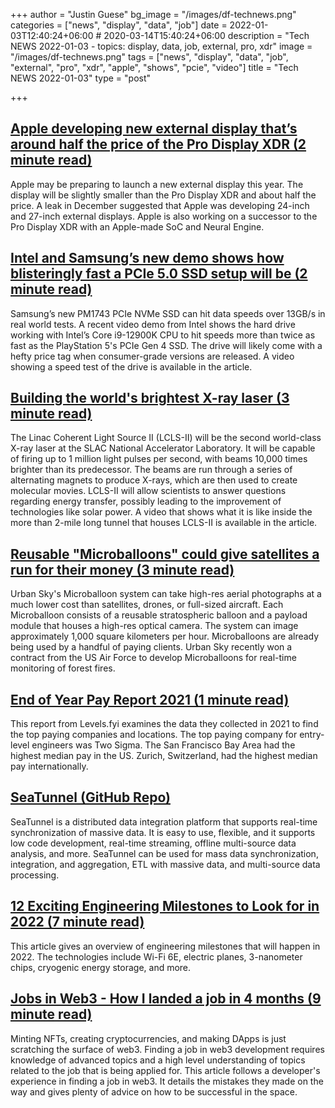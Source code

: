+++
author = "Justin Guese"
bg_image = "/images/df-technews.png"
categories = ["news", "display", "data", "job"]
date = 2022-01-03T12:40:24+06:00 # 2020-03-14T15:40:24+06:00
description = "Tech NEWS 2022-01-03 - topics: display, data, job, external, pro, xdr"
image = "/images/df-technews.png"
tags = ["news", "display", "data", "job", "external", "pro", "xdr", "apple", "shows", "pcie", "video"]
title = "Tech NEWS 2022-01-03"
type = "post"

+++

## [Apple developing new external display that’s around half the price of the Pro Display XDR (2 minute read)](https://9to5mac.com/2022/01/02/gurman-apple-developing-cheaper-external-display-half-price-pro-display-xdr/)

Apple may be preparing to launch a new external display this year. The display will be slightly smaller than the Pro Display XDR and about half the price. A leak in December suggested that Apple was developing 24-inch and 27-inch external displays. Apple is also working on a successor to the Pro Display XDR with an Apple-made SoC and Neural Engine.

## [Intel and Samsung’s new demo shows how blisteringly fast a PCIe 5.0 SSD setup will be (2 minute read)](https://www.theverge.com/2021/12/30/22860374/intel-samsung-ces-2022-demo-pcie-5-0-ssd-setup-speed-test)

Samsung’s new PM1743 PCIe NVMe SSD can hit data speeds over 13GB/s in real world tests. A recent video demo from Intel shows the hard drive working with Intel’s Core i9-12900K CPU to hit speeds more than twice as fast as the PlayStation 5's PCIe Gen 4 SSD. The drive will likely come with a hefty price tag when consumer-grade versions are released. A video showing a speed test of the drive is available in the article.

## [Building the world's brightest X-ray laser (3 minute read)](https://www.cnet.com/news/building-the-worlds-brightest-x-ray-laser/)

The Linac Coherent Light Source II (LCLS-II) will be the second world-class X-ray laser at the SLAC National Accelerator Laboratory. It will be capable of firing up to 1 million light pulses per second, with beams 10,000 times brighter than its predecessor. The beams are run through a series of alternating magnets to produce X-rays, which are then used to create molecular movies. LCLS-II will allow scientists to answer questions regarding energy transfer, possibly leading to the improvement of technologies like solar power. A video that shows what it is like inside the more than 2-mile long tunnel that houses LCLS-II is available in the article.

## [Reusable "Microballoons" could give satellites a run for their money (3 minute read)](https://newatlas.com/science/microballoons-reusable-stratospheric-balloons/)

Urban Sky's Microballoon system can take high-res aerial photographs at a much lower cost than satellites, drones, or full-sized aircraft. Each Microballoon consists of a reusable stratospheric balloon and a payload module that houses a high-res optical camera. The system can image approximately 1,000 square kilometers per hour. Microballoons are already being used by a handful of paying clients. Urban Sky recently won a contract from the US Air Force to develop Microballoons for real-time monitoring of forest fires.

## [End of Year Pay Report 2021 (1 minute read)](https://www.levels.fyi/2021/)

This report from Levels.fyi examines the data they collected in 2021 to find the top paying companies and locations. The top paying company for entry-level engineers was Two Sigma. The San Francisco Bay Area had the highest median pay in the US. Zurich, Switzerland, had the highest median pay internationally.

## [SeaTunnel (GitHub Repo)](https://github.com/apache/incubator-seatunnel)

SeaTunnel is a distributed data integration platform that supports real-time synchronization of massive data. It is easy to use, flexible, and it supports low code development, real-time streaming, offline multi-source data analysis, and more. SeaTunnel can be used for mass data synchronization, integration, and aggregation, ETL with massive data, and multi-source data processing.

## [12 Exciting Engineering Milestones to Look for in 2022 (7 minute read)](https://spectrum.ieee.org/12-milestones-2022)

This article gives an overview of engineering milestones that will happen in 2022. The technologies include Wi-Fi 6E, electric planes, 3-nanometer chips, cryogenic energy storage, and more.

## [Jobs in Web3 - How I landed a job in 4 months (9 minute read)](https://blog.kacieahmed.com/jobs-in-web3-how-i-landed-a-job-in-4-months)

Minting NFTs, creating cryptocurrencies, and making DApps is just scratching the surface of web3. Finding a job in web3 development requires knowledge of advanced topics and a high level understanding of topics related to the job that is being applied for. This article follows a developer's experience in finding a job in web3. It details the mistakes they made on the way and gives plenty of advice on how to be successful in the space.

